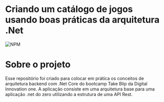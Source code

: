 # Criando um catálogo de jogos usando boas práticas da arquitetura .Net
![NPM](https://img.shields.io/npm/l/react) 

# Sobre o projeto
Esse repositório foi criado para colocar em prática os conceitos de arquitetura backend com .Net Core do bootcamp Take Blip da Digital Innovation one.
A aplicação consiste em uma arquitetura base para uma aplicação .net do zero utilizando a estrutura de uma API Rest.

